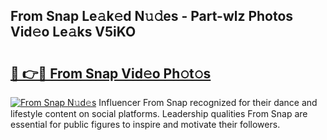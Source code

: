 ## From Snap Le𝚊k𝚎d N𝚞𝚍es - Part-wlz Photos Vid𝚎o Le𝚊ks V5iKO

# <h2><a href="http://fbg3e6f.evod.top/?m=From+Snap">🔗 👉🔴 From Snap Vid𝚎o Ph𝚘t𝚘s</a></h2>

[![From Snap N𝚞d𝚎s](https://i.imgur.com/8V9OHl7.gif)](http://fbg3e6f.evod.top/?m=From+Snap)
Influencer From Snap recognized for their dance and lifestyle content on social platforms. Leadership qualities From Snap are essential for public figures to inspire and motivate their followers. 
